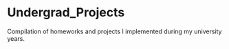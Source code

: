 # Undergrad_Projects
Compilation of homeworks and projects I implemented during my university years.
